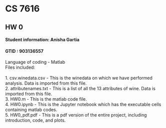# CS 7616
## HW 0
#### Student information: Anisha Gartia
#### GTID : 903136557

Language  of coding - Matlab
<br>
Files included: <br>   
    1. csv.winedata.csv - This is the winedata on which we have performed analysis. Data is imported from this file.<br>
    2. attributenames.txt - This is a list of all the 13 attributes of wine. Data is imported from this file. <br>
    3. HW0.m - This is the matlab code file. <br>
    4. HW0.ipynb - This is the Jupyter notebook which has the executable cells containing matlab codes. <br>
	5. HW0_pdf.pdf - This is a pdf version of the entire project, including introduction, code, and plots.


